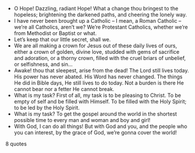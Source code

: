  - O Hope! Dazzling, radiant Hope! What a change thou bringest to the hopeless; brightening the darkened paths, and cheering the lonely way.
 - I have never been brought up a Catholic – I mean, a Roman Catholic – we’re all Catholics, aren’t we? We’re Protestant Catholics, whether we’re from Methodist or Baptist or what.
 - Let’s keep that our little secret, shall we.
 - We are all making a crown for Jesus out of these daily lives of ours, either a crown of golden, divine love, studded with gems of sacrifice and adoration, or a thorny crown, filled with the cruel briars of unbelief, or selfishness, and sin...
 - Awake! thou that sleepest, arise from the dead! The Lord still lives today. His power has never abated. His Word has never changed. The things He did in Bible days, He still lives to do today. Not a burden is there He cannot bear nor a fetter He cannot break.
 - What is my task? First of all, my task is to be pleasing to Christ. To be empty of self and be filled with Himself. To be filled with the Holy Spirit; to be led by the Holy Spirit.
 - What is my task? To get the gospel around the world in the shortest possible time to every man and woman and boy and girl!
 - With God, I can do all things! But with God and you, and the people who you can interest, by the grace of God, we’re gonna cover the world!

8 quotes